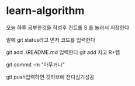 # learn-algorithm
오늘 하루 공부한것들 작성후 컨트롤 S 를 눌러서 저장한다

밑에 git status라고 먼저 코드를 입력한다

git add .\README.md 입력한다 git add 치고 R+탭

git commit -m "아무거나"

git push입력하면 깃허브에 잔디심기성공
